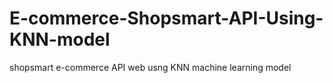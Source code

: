 # E-commerce-Shopsmart-API-Using-KNN-model
shopsmart e-commerce API web usng KNN machine learning model
